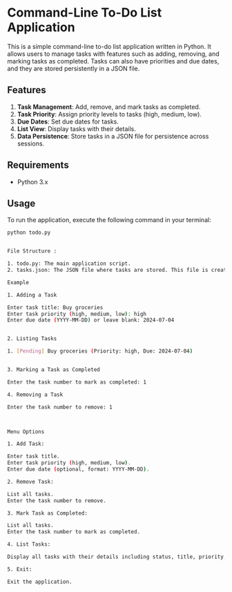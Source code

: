 # Command-Line To-Do List Application

This is a simple command-line to-do list application written in Python. It allows users to manage tasks with features such as adding, removing, and marking tasks as completed. Tasks can also have priorities and due dates, and they are stored persistently in a JSON file.

## Features

1. **Task Management**: Add, remove, and mark tasks as completed.
2. **Task Priority**: Assign priority levels to tasks (high, medium, low).
3. **Due Dates**: Set due dates for tasks.
4. **List View**: Display tasks with their details.
5. **Data Persistence**: Store tasks in a JSON file for persistence across sessions.

## Requirements

- Python 3.x


## Usage

To run the application, execute the following command in your terminal:

```sh
python todo.py


File Structure :

1. todo.py: The main application script.
2. tasks.json: The JSON file where tasks are stored. This file is created automatically if it does not exist.

Example

1. Adding a Task

Enter task title: Buy groceries
Enter task priority (high, medium, low): high
Enter due date (YYYY-MM-DD) or leave blank: 2024-07-04


2. Listing Tasks

1. [Pending] Buy groceries (Priority: high, Due: 2024-07-04)


3. Marking a Task as Completed

Enter the task number to mark as completed: 1

4. Removing a Task

Enter the task number to remove: 1



Menu Options

1. Add Task:

Enter task title.
Enter task priority (high, medium, low).
Enter due date (optional, format: YYYY-MM-DD).

2. Remove Task:

List all tasks.
Enter the task number to remove.

3. Mark Task as Completed:

List all tasks.
Enter the task number to mark as completed.

4. List Tasks:

Display all tasks with their details including status, title, priority, and due date.

5. Exit:

Exit the application.
